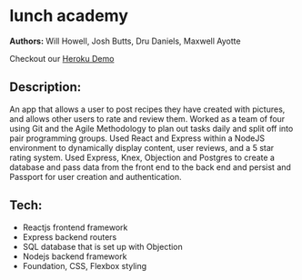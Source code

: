 # lunch academy #

**Authors:** Will Howell, Josh Butts, Dru Daniels, Maxwell Ayotte

Checkout our [Heroku Demo](https://lunch-academy-reviews.herokuapp.com/)

## Description: 

An app that allows a user to post recipes they have created with pictures, and allows other users to rate and review them. Worked as a team of four using Git and the Agile Methodology to plan out tasks daily and split off into pair programming groups. Used React and Express within a NodeJS environment to dynamically display content, user reviews, and a 5 star rating system. Used Express, Knex, Objection and Postgres to create a database and pass data from the front end to the back end and persist and Passport for user creation and authentication.

## Tech:
- Reactjs frontend framework
- Express backend routers
- SQL database that is set up with Objection
- Nodejs backend framework
- Foundation, CSS, Flexbox styling

